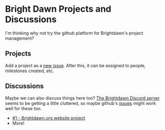 # Bright Dawn Projects and Discussions
I'm thinking why not try the github platform for Brightdawn's project management?
## Projects
Add a project as a [new issue](https://github.com/Flurrywinde/brightdawn/issues/). After this, it can be assigned to people, milestones created, etc.
## Discussions
Maybe we can also discuss things here too? [The Brightdawn Discord server](https://discord.com/channels/1057449448659238952/) seems to be getting a little cluttered, so maybe github's [issues](https://github.com/Flurrywinde/brightdawn/issues/) might work well for these too.
* [#1 - Brightdawn.org website project](https://github.com/Flurrywinde/brightdawn/issues/1)
* More!

